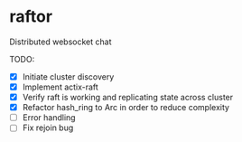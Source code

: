 # raftor

Distributed websocket chat

TODO:

- [X] Initiate cluster discovery
- [X] Implement actix-raft
- [X] Verify raft is working and replicating state across cluster
- [X] Refactor hash_ring to Arc in order to reduce complexity
- [ ] Error handling
- [ ] Fix rejoin bug
